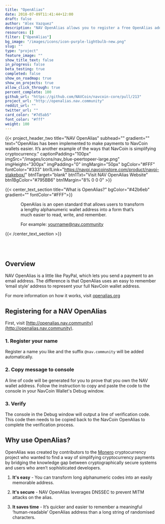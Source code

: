 ```yaml
---
title: "OpenAlias"
date: 2018-07-09T11:41:44+12:00
draft: false
author: "Alex Vazquez"
description: "NAV OpenAlias allows you to register a free OpenAlias address and link it to your real NavCoin address using a unique 'email style' user name."
resources: []
filter: ["OpenAlias"]
bg_image: "/images/icons/icon-purple-lightbulb-new.png"
slug: ""
type: "project"
feature_image: ""
show_title_text: false
in_progress: false
beta_testing: true
completed: false
show_on_roadmap: true
show_on_projects: true
allow_click_through: true
percent_complete: 100
github_url: "https://github.com/NAVCoin/navcoin-core/pull/213"
project_url: "http://openalias.nav.community"
reddit_url: ""
twitter_url: ""
card_color: "#7d5ab5"
font_color: "#fff"
weight: 100
---
```


{{< project_header_two
    title="NAV OpenAlias"
    subhead=""
    gradient=""
    text="OpenAlias has been implemented to make payments to NavCoin wallets easier. It’s another example of the ways that NavCoin is simplifying cryptocurrency."
    captionPadding="100px"
    imgSrc="/images/icons/nav_blue-peertopeer-large.png"
    imgHeight="300px"
    imgPadding="0"
    imgMargin="50px"
    bgColor="#FFF"
    fontColor="#333"
    btn1Link="https://navpi.navcoinstore.com/product/navpi-stakebox/"
    btn1Target="blank"
    btn1Txt="Visit NAV OpenAlias Website"
    btn1BgColor="#795BB6"
    btn1Margin="8% 0 0 0"
    >}}

{{< center_text_section
    title="What is OpenAlias?"
    bgColor="#42b6eb"
    gradient=""
    fontColor="#FFF">}}
    <div style="width: 80%; margin: 0 auto;">
    <p>OpenAlias is an open standard that allows users to transform a lengthy alphanumeric wallet address into a form that’s much easier to read, write, and remember. <p></p>For example: yourname@nav.community</p>
    </div>
{{< /center_text_section >}}

<br />
<section class="container">
<br />

## Overview
NAV OpenAlias is a little like PayPal, which lets you send a payment to an email address. The difference is that OpenAlias uses an easy to remember ‘email style’ address to represent your full NavCoin wallet address. 

For more information on how it works, visit [openalias.org](https://openalias.org/)

## Registering for a NAV OpenAlias

First, visit [http://openalias.nav.community](http://openalias.nav.community).

### 1. Register your name

Register a name you like and the suffix `@nav.community` will be added automatically.

### 2. Copy message to console

A line of code will be generated for you to prove that you own the NAV wallet address. Follow the instruction to copy and paste the code to the console in your NavCoin Wallet's Debug window.

### 3. Verify

The console in the Debug window will output a line of verification code. This code then needs to be copied back to the NavCoin OpenAlias to complete the verification process.

## Why use OpenAlias?

OpenAlias was created by contributors to the [Monero](https://getmonero.org/) cryptocurrency project who wanted to find a way of simplifying cryptocurrency payments by bridging the knowledge gap between cryptographically secure systems and users who aren’t sophisticated developers.

1. **It's easy** - You can transform long alphanumeric codes into an easily memorable address.

2. **It's secure** - NAV OpenAlias leverages DNSSEC to prevent MITM attacks on the alias.

3. **It saves time** - It’s quicker and easier to remember a meaningful ‘human-readable’ OpenAlias address than a long string of randomised characters.
<br /><br />
